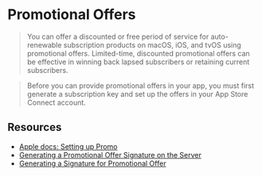 # Promotional Offers 

> You can offer a discounted or free period of service for auto-renewable subscription products on macOS, iOS, and tvOS using promotional offers. Limited-time, discounted promotional offers can be effective in winning back lapsed subscribers or retaining current subscribers.

> Before you can provide promotional offers in your app, you must first generate a subscription key and set up the offers in your App Store Connect account.

## Resources 

* [Apple docs: Setting up Promo]()
* [Generating a Promotional Offer Signature on the Server](https://developer.apple.com/documentation/storekit/original_api_for_in-app_purchase/subscriptions_and_offers/generating_a_promotional_offer_signature_on_the_server)
* [Generating a Signature for Promotional Offer](https://developer.apple.com/documentation/storekit/original_api_for_in-app_purchase/subscriptions_and_offers/generating_a_signature_for_promotional_offers)
